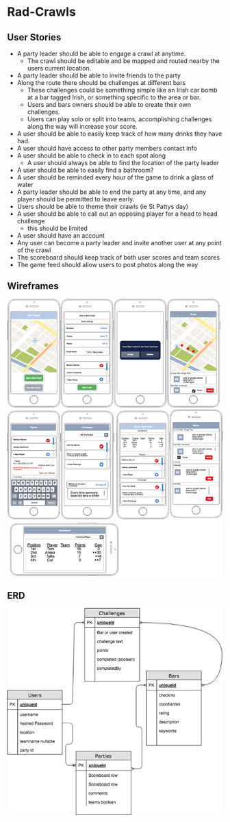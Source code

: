 # Rad-Crawls

## 															User Stories
* A party leader should be able to engage a crawl at anytime.
	* The crawl should be editable and be mapped and routed nearby the users current location.
* A party leader should be able to invite friends to the party
* Along the route there should be challenges at different bars
	* These challenges could be something simple like an Irish car bomb at a bar tagged Irish, or something specific to the area or bar.
	* Users and bars owners should be able to create their own challenges.
	* Users can play solo or split into teams, accomplishing challenges along the way will increase your score.
* A user should be able to easily keep track of how many drinks they have had.
* A user should have access to other party members contact info
* A user should be able to check in to each spot along
	* A user should always be able to find the location of the party leader
* A user should be able to easily find a bathroom?
* A user should be reminded every hour of the game to drink a glass of water
* A party leader should be able to end the party at any time, and any player should be permitted to leave early.
* Users should be able to theme their crawls (ie St Pattys day)
* A user should be able to call out an opposing player for a head to head challenge
	* this should be limited
* A user should have an account
* Any user can become a party leader and invite another user at any point of the crawl
* The scoreboard should keep track of both user scores and team scores
* The game feed should allow users to post photos along the way

## 																Wireframes
![alt tag](diagrams/wireframes.png)

## ERD
![alt tag](diagrams/erd.png)
